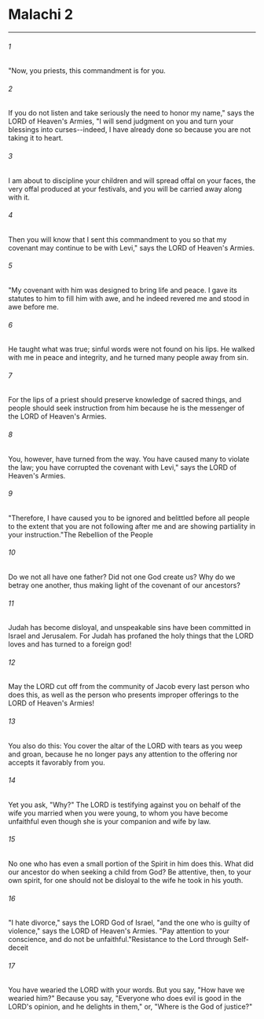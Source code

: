 # Malachi 2
***



###### 1 
"Now, you priests, this commandment is for you. 

###### 2 
If you do not listen and take seriously the need to honor my name," says the LORD of Heaven's Armies, "I will send judgment on you and turn your blessings into curses--indeed, I have already done so because you are not taking it to heart. 

###### 3 
I am about to discipline your children and will spread offal on your faces, the very offal produced at your festivals, and you will be carried away along with it. 

###### 4 
Then you will know that I sent this commandment to you so that my covenant may continue to be with Levi," says the LORD of Heaven's Armies. 

###### 5 
"My covenant with him was designed to bring life and peace. I gave its statutes to him to fill him with awe, and he indeed revered me and stood in awe before me. 

###### 6 
He taught what was true; sinful words were not found on his lips. He walked with me in peace and integrity, and he turned many people away from sin. 

###### 7 
For the lips of a priest should preserve knowledge of sacred things, and people should seek instruction from him because he is the messenger of the LORD of Heaven's Armies. 

###### 8 
You, however, have turned from the way. You have caused many to violate the law; you have corrupted the covenant with Levi," says the LORD of Heaven's Armies. 

###### 9 
"Therefore, I have caused you to be ignored and belittled before all people to the extent that you are not following after me and are showing partiality in your instruction."The Rebellion of the People 

###### 10 
Do we not all have one father? Did not one God create us? Why do we betray one another, thus making light of the covenant of our ancestors? 

###### 11 
Judah has become disloyal, and unspeakable sins have been committed in Israel and Jerusalem. For Judah has profaned the holy things that the LORD loves and has turned to a foreign god! 

###### 12 
May the LORD cut off from the community of Jacob every last person who does this, as well as the person who presents improper offerings to the LORD of Heaven's Armies! 

###### 13 
You also do this: You cover the altar of the LORD with tears as you weep and groan, because he no longer pays any attention to the offering nor accepts it favorably from you. 

###### 14 
Yet you ask, "Why?" The LORD is testifying against you on behalf of the wife you married when you were young, to whom you have become unfaithful even though she is your companion and wife by law. 

###### 15 
No one who has even a small portion of the Spirit in him does this. What did our ancestor do when seeking a child from God? Be attentive, then, to your own spirit, for one should not be disloyal to the wife he took in his youth. 

###### 16 
"I hate divorce," says the LORD God of Israel, "and the one who is guilty of violence," says the LORD of Heaven's Armies. "Pay attention to your conscience, and do not be unfaithful."Resistance to the Lord through Self-deceit 

###### 17 
You have wearied the LORD with your words. But you say, "How have we wearied him?" Because you say, "Everyone who does evil is good in the LORD's opinion, and he delights in them," or, "Where is the God of justice?"
